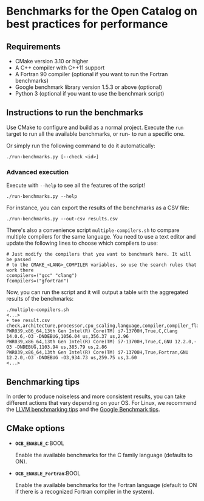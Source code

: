 # Benchmarks for the Open Catalog on best practices for performance

## Requirements

- CMake version 3.10 or higher
- A C++ compiler with C++11 support
- A Fortran 90 compiler (optional if you want to run the Fortran benchmarks)
- Google benchmark library version 1.5.3 or above (optional)
- Python 3 (optional if you want to use the benchmark script)

## Instructions to run the benchmarks

Use CMake to configure and build as a normal project. Execute the `run` target
to run all the available benchmarks, or run-<CHECK ID> to run a specific one.

Or simply run the following command to do it automatically:
```
./run-benchmarks.py [--check <id>]
```

### Advanced execution
Execute with `--help` to see all the features of the script!

```
./run-benchmarks.py --help
```

For instance, you can export the results of the benchmarks as a CSV file:

```
./run-benchmarks.py --out-csv results.csv
```

There's also a convenience script `multiple-compilers.sh` to compare multiple
compilers for the same language. You need to use a text editor and update the
following lines to choose which compilers to use:

```
# Just modify the compilers that you want to benchmark here. It will be passed
# to the CMAKE_<LANG>_COMPILER variables, so use the search rules that work there
ccompilers=("gcc" "clang")
fcompilers=("gfortran")
```

Now, you can run the script and it will output a table with the aggregated results of the benchmarks:

```
./multiple-compilers.sh
<...>
+ tee result.csv
check,architecture,processor,cpu_scaling,language,compiler,compiler_flags,runtime_original,runtime_optimized,speedup
PWR039,x86_64,13th Gen Intel(R) Core(TM) i7-13700H,True,C,Clang 14.0.6,-O3 -DNDEBUG,1056.04 us,356.37 us,2.96
PWR039,x86_64,13th Gen Intel(R) Core(TM) i7-13700H,True,C,GNU 12.2.0,-O3 -DNDEBUG,1103.94 us,385.79 us,2.86
PWR039,x86_64,13th Gen Intel(R) Core(TM) i7-13700H,True,Fortran,GNU 12.2.0,-O3 -DNDEBUG -O3,934.73 us,259.75 us,3.60
<...>
```

## Benchmarking tips

In order to produce noiseless and more consistent results, you can take
different actions that vary depending on your OS. For Linux, we recommend the
[LLVM benchmarking tips](https://llvm.org/docs/Benchmarking.html) and the
[Google Benchmark tips](https://github.com/google/benchmark/blob/main/docs/reducing_variance.md).

## CMake options

- **`OCB_ENABLE_C`**:BOOL

  Enable the available benchmarks for the C family language (defaults to ON).

- **`OCB_ENABLE_Fortran`**:BOOL

  Enable the available benchmarks for the Fortran language (default to ON if
  there is a recognized Fortran compiler in the system).
